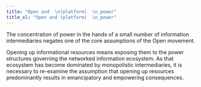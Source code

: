 ```yaml
---
title: "Open and  \n(platform)  \n_power"
title_xl: "Open and (platform)  \n_power"
---
```

The concentration of power in the hands of a small number of information intermediaries negates one of the core assumptions of the Open movement.  
<!--more-->
Opening up informational resources means exposing them to the power structures governing the networked information ecosystem. As that ecosystem has become dominated by monopolistic intermediaries, it is necessary to re-examine the assumption that opening up resources predominantly results in emancipatory and empowering consequences.
